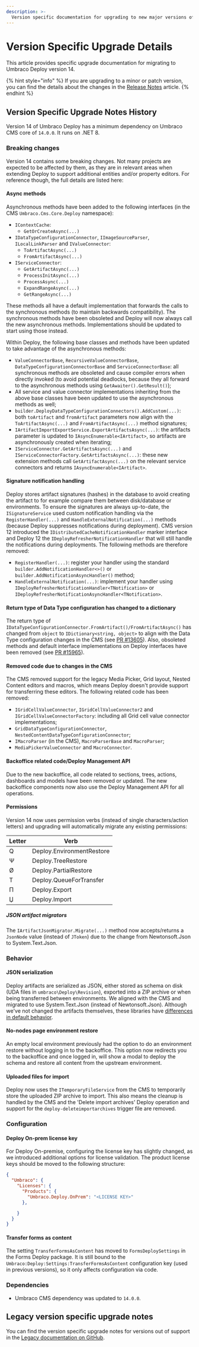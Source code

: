 ```yaml
---
description: >-
  Version specific documentation for upgrading to new major versions of Umbraco Deploy.
---
```


# Version Specific Upgrade Details
This article provides specific upgrade documentation for migrating to Umbraco Deploy version 14.

{% hint style="info" %}
If you are upgrading to a minor or patch version, you can find the details about the changes in the [Release Notes](../release-notes.md) article.
{% endhint %}

## Version Specific Upgrade Notes History
Version 14 of Umbraco Deploy has a minimum dependency on Umbraco CMS core of `14.0.0`. It runs on .NET 8.

### **Breaking changes**
Version 14 contains some breaking changes. Not many projects are expected to be affected by them, as they are in relevant areas when extending Deploy to support additional entities and/or property editors. For reference though, the full details are listed here:

#### Async methods
Asynchronous methods have been added to the following interfaces (in the CMS `Umbraco.Cms.Core.Deploy` namespace):
- `IContextCache`:
  - `GetOrCreateAsync(...)`
- `IDataTypeConfigurationConnector`, `IImageSourceParser`, `ILocalLinkParser` and `IValueConnector`:
  - `ToArtifactAsync(...)`
  - `FromArtifactAsync(...)`
- `IServiceConnector`:
  - `GetArtifactAsync(...)`
  - `ProcessInitAsync(...)`
  - `ProcessAsync(...)`
  - `ExpandRangeAsync(...)`
  - `GetRangeAsync(...)`

These methods all have a default implementation that forwards the calls to the synchronous methods (to maintain backwards compatibility). The synchronous methods have been obsoleted and Deploy will now always call the new asynchronous methods. Implementations should be updated to start using those instead.

Within Deploy, the following base classes and methods have been updated to take advantage of the asynchronous methods:
- `ValueConnectorBase`, `RecursiveValueConnectorBase`, `DataTypeConfigurationConnectorBase` and `ServiceConnectorBase`: all synchronous methods are obsoleted and cause compiler errors when directly invoked (to avoid potential deadlocks, because they all forward to the asynchronous methods using `GetAwaiter().GetResult()`);
- All service and value connector implementations inheriting from the above base classes have been updated to use the asynchronous methods as well;
- `builder.DeployDataTypeConfigurationConnectors().AddCustom(...)`: both `toArtifact` and `fromArtifact` parameters now align with the `ToArtifactAsync(...)` and `FromArtifactAsync(...)` method signatures;
- `IArtifactImportExportService.ExportArtifactsAsync(...)`: the artifacts parameter is updated to `IAsyncEnumerable<IArtifact>`, so artifacts are asynchronously created when iterating;
- `IServiceConnector.GetArtifactsAsync(...)` and `IServiceConnectorFactory.GetArtifactsAsync(...)`: these new extension methods call `GetArtifactAsync(...)` on the relevant service connectors and returns `IAsyncEnumerable<IArtifact>`.

#### Signature notification handling
Deploy stores artifact signatures (hashes) in the database to avoid creating the artifact to for example compare them between disk/database or environments. To ensure the signatures are always up-to-date, the `ISignatureService` used custom notification handling via the `RegisterHandler(...)` and `HandleExternalNotification(...)` methods (because Deploy suppresses notifications during deployment). CMS version 12 introduced the `IDistributedCacheNotificationHandler` marker interface and Deploy 12 the `IDeployRefresherNotificationHandler` that will still handle the notifications during deployments. The following methods are therefore removed:
- `RegisterHandler(...)`: register your handler using the standard `builder.AddNotificationHandler<>()` or `builder.AddNotificationAsyncHandler()` method;
- `HandleExternalNotification(...)`: implement your handler using `IDeployRefresherNotificationHandler<TNotification>` or `IDeployRefresherNotificationAsyncHandler<TNotification>`.

#### Return type of Data Type configuration has changed to a dictionary
The return type of `IDataTypeConfigurationConnector.FromArtifact()/FromArtifactAsync()` has changed from `object` to `IDictionary<string, object>` to align with the Data Type configuration changes in the CMS (see [PR #13605](https://github.com/umbraco/Umbraco-CMS/pull/13605)). Also, obsoleted methods and default interface implementations on Deploy interfaces have been removed (see [PR #15965](https://github.com/umbraco/Umbraco-CMS/pull/15965)).

#### Removed code due to changes in the CMS
The CMS removed support for the legacy Media Picker, Grid layout, Nested Content editors and macros, which means Deploy doesn't provide support for transferring these editors. The following related code has been removed:
- `IGridCellValueConnector`, `IGridCellValueConnector2` and `IGridCellValueConnectorFactory`: including all Grid cell value connector implementations;
- `GridDataTypeConfigurationConnector`, `NestedContentDataTypeConfigurationConnector`;
- `IMacroParser` (in the CMS), `MacroParserBase` and `MacroParser`;
- `MediaPickerValueConnector` and `MacroConnector`.

#### Backoffice related code/Deploy Management API
Due to the new backoffice, all code related to sections, trees, actions, dashboards and models have been removed or updated. The new backoffice components now also use the Deploy Management API for all operations.

#### Permissions
Version 14 now uses permission verbs (instead of single characters/action letters) and upgrading will automatically migrate any existing permissions:

| Letter | Verb                      |
| -------| --------------------------|
| Q      | Deploy.EnvironmentRestore |
| Ψ      | Deploy.TreeRestore        |
| Ø      | Deploy.PartialRestore     |
| T      | Deploy.QueueForTransfer   |
| П      | Deploy.Export             |
| Џ      | Deploy.Import             |

##### JSON artifact migrators
The `IArtifactJsonMigrator.Migrate(...)` method now accepts/returns a `JsonNode` value (instead of `JToken`) due to the change from Newtonsoft.Json to System.Text.Json.

### **Behavior**

#### JSON serialization
Deploy artifacts are serialized as JSON, either stored as schema on disk (UDA files in `umbraco\Deploy\Revision`), exported into a ZIP archive or when being transferred between environments. We aligned with the CMS and migrated to use System.Text.Json (instead of Newtonsoft.Json). Although we've not changed the artifacts themselves, these libraries have [differences in default behavior](https://learn.microsoft.com/en-us/dotnet/standard/serialization/system-text-json/migrate-from-newtonsoft?pivots=dotnet-8-0).

#### No-nodes page environment restore
An empty local environment previously had the option to do an environment restore without logging in to the backoffice. This option now redirects you to the backoffice and once logged in, will show a modal to deploy the schema and restore all content from the upstream environment.

#### Uploaded files for import
Deploy now uses the `ITemporaryFileService` from the CMS to temporarily store the uploaded ZIP archive to import. This also means the cleanup is handled by the CMS and the 'Delete import archives' Deploy operation and support for the `deploy-deleteimportarchives` trigger file are removed.

### **Configuration**

#### Deploy On-prem license key
For Deploy On-premise, configuring the license key has slightly changed, as we introduced additional options for license validation. The product license keys should be moved to the following structure:

```json
{
  "Umbraco": {
    "Licenses": {
      "Products": {
        "Umbraco.Deploy.OnPrem": "<LICENSE KEY>"
      },

    }
  }
}
```

#### Transfer forms as content
The setting `TransferFormsAsContent` has moved to `FormsDeploySettings` in the Forms Deploy package. It is still bound to the `Umbraco:Deploy:Settings:TransferFormsAsContent` configuration key (used in previous versions), so it only affects configuration via code.

### **Dependencies**
* Umbraco CMS dependency was updated to `14.0.0`.

## Legacy version specific upgrade notes
You can find the version specific upgrade notes for versions out of support in the [Legacy documentation on GitHub](https://github.com/umbraco/UmbracoDocs/blob/umbraco-eol-versions/11/umbraco-deploy/upgrades/version-specific.md).